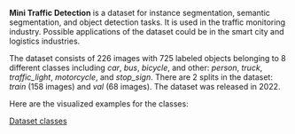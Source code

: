 **Mini Traffic Detection** is a dataset for instance segmentation, semantic segmentation, and object detection tasks. It is used in the traffic monitoring industry. Possible applications of the dataset could be in the smart city and logistics industries. 

The dataset consists of 226 images with 725 labeled objects belonging to 8 different classes including *car*, *bus*, *bicycle*, and other: *person*, *truck*, *traffic_light*, *motorcycle*, and *stop_sign*. There are 2 splits in the dataset: *train* (158 images) and *val* (68 images). The dataset was released in 2022.

Here are the visualized examples for the classes:

[Dataset classes](https://github.com/dataset-ninja/mini-traffic-detection/raw/main/visualizations/classes_preview.webm)
